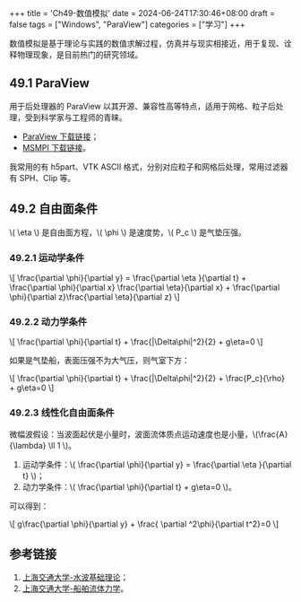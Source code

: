 +++
title = 'Ch49-数值模拟'
date = 2024-06-24T17:30:46+08:00
draft = false
tags = ["Windows", "ParaView"]
categories = ["学习"]
+++

数值模拟是基于理论与实践的数值求解过程，仿真并与现实相接近，用于复现、诠释物理现象，是目前热门的研究领域。

## 49.1 ParaView

用于后处理器的 ParaView 以其开源、兼容性高等特点，适用于网格、粒子后处理，受到科学家与工程师的青睐。

* [ParaView 下载链接](https://www.paraview.org/download/)；
* [MSMPI 下载链接](https://learn.microsoft.com/zh-cn/message-passing-interface/microsoft-mpi#ms-mpi-downloads)。

我常用的有 h5part、VTK ASCII 格式，分别对应粒子和网格后处理，常用过滤器有 SPH、Clip 等。

## 49.2 自由面条件

\\( \eta \\) 是自由面方程，\\( \phi \\) 是速度势，\\( P_c \\) 是气垫压强。

### 49.2.1 运动学条件

\\[ \frac{\partial \phi}{\partial y} = \frac{\partial \eta }{\partial t} + \frac{\partial \phi}{\partial x} \frac{\partial \eta}{\partial x} + \frac{\partial \phi}{\partial z}\frac{\partial \eta}{\partial z}   \\]

### 49.2.2 动力学条件

\\[ \frac{\partial \phi}{\partial t} + \frac{|\Delta\phi|^2}{2} + g\eta=0 \\]

如果是气垫船，表面压强不为大气压，则气室下方：

\\[ \frac{\partial \phi}{\partial t} + \frac{|\Delta\phi|^2}{2} + \frac{P_c}{\rho}  + g\eta=0 \\]

### 49.2.3 线性化自由面条件

微幅波假设：当波面起伏是小量时，波面流体质点运动速度也是小量，\\(\frac{A}{\lambda} \ll 1 \\)。

1. 运动学条件：\\( \frac{\partial \phi}{\partial y} = \frac{\partial \eta }{\partial t} \\)；
2. 动力学条件：\\( \frac{\partial \phi}{\partial t} + g\eta=0 \\)。

可以得到：

\\[ g\frac{\partial \phi}{\partial y} + \frac{ \partial ^2\phi}{\partial t^2}=0 \\]

## 参考链接

1. [上海交通大学-水波基础理论](https://dcwan.sjtu.edu.cn/naocecfd/exercises&examinations/coursewares/CLecture2015_Note21.pdf)；
2. [上海交通大学-船舶流体力学](https://dcwan.sjtu.edu.cn/naocecfd/exercises&examinations/courseware-Chinese.html)。

